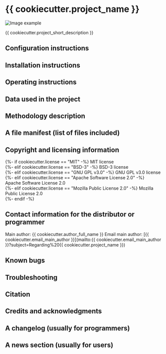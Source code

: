 # {{ cookiecutter.project_name }}
![Image example](res/img/fstimg.png)

{{ cookiecutter.project_short_description }}

## Configuration instructions

## Installation instructions

## Operating instructions

## Data used in the project

## Methodology description

## A file manifest (list of files included)

## Copyright and licensing information
{%- if cookiecutter.license == "MIT" -%}
MIT license \
{%- elif cookiecutter.license == "BSD-3" -%}
BSD-3 license \
{%- elif cookiecutter.license == "GNU GPL v3.0" -%}
GNU GPL v3.0 license \
{%- elif cookiecutter.license == "Apache Software License 2.0" -%}
Apache Software License 2.0\
{%- elif cookiecutter.license == "Mozilla Public License 2.0" -%}
Mozilla Public License 2.0\
{%- endif -%}

## Contact information for the distributor or programmer

Main author: {{ cookiecutter.author_full_name }}
Email main author: [{{ cookiecutter.email_main_author }}](mailto:{{ cookiecutter.email_main_author }}?subject=Regarding%20{{ cookiecutter.project_name }})

## Known bugs

## Troubleshooting

## Citation

## Credits and acknowledgments

## A changelog (usually for programmers)

## A news section (usually for users)
